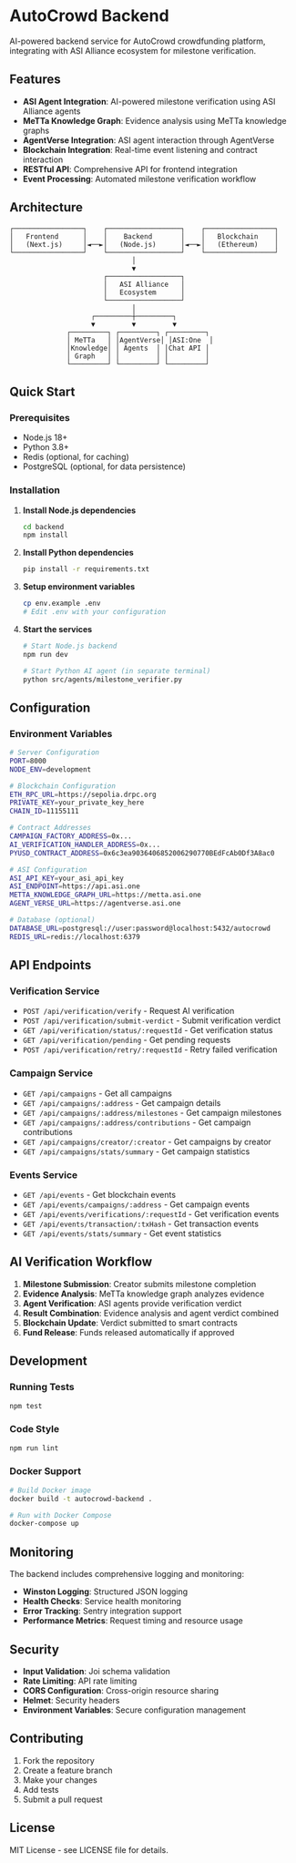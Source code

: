 # AutoCrowd Backend

AI-powered backend service for AutoCrowd crowdfunding platform, integrating with ASI Alliance ecosystem for milestone verification.

## Features

- **ASI Agent Integration**: AI-powered milestone verification using ASI Alliance agents
- **MeTTa Knowledge Graph**: Evidence analysis using MeTTa knowledge graphs
- **AgentVerse Integration**: ASI agent interaction through AgentVerse
- **Blockchain Integration**: Real-time event listening and contract interaction
- **RESTful API**: Comprehensive API for frontend integration
- **Event Processing**: Automated milestone verification workflow

## Architecture

```
┌─────────────────┐    ┌──────────────────┐    ┌─────────────────┐
│   Frontend      │    │    Backend       │    │   Blockchain    │
│   (Next.js)     │◄──►│   (Node.js)      │◄──►│   (Ethereum)    │
└─────────────────┘    └──────────────────┘    └─────────────────┘
                              │
                              ▼
                       ┌──────────────────┐
                       │   ASI Alliance   │
                       │   Ecosystem      │
                       └──────────────────┘
                              │
                    ┌─────────┼─────────┐
                    ▼         ▼         ▼
              ┌─────────┐ ┌─────────┐ ┌─────────┐
              │ MeTTa   │ │AgentVerse│ │ASI:One  │
              │Knowledge│ │ Agents  │ │Chat API │
              │ Graph   │ │         │ │         │
              └─────────┘ └─────────┘ └─────────┘
```

## Quick Start

### Prerequisites

- Node.js 18+
- Python 3.8+
- Redis (optional, for caching)
- PostgreSQL (optional, for data persistence)

### Installation

1. **Install Node.js dependencies**
   ```bash
   cd backend
   npm install
   ```

2. **Install Python dependencies**
   ```bash
   pip install -r requirements.txt
   ```

3. **Setup environment variables**
   ```bash
   cp env.example .env
   # Edit .env with your configuration
   ```

4. **Start the services**
   ```bash
   # Start Node.js backend
   npm run dev
   
   # Start Python AI agent (in separate terminal)
   python src/agents/milestone_verifier.py
   ```

## Configuration

### Environment Variables

```bash
# Server Configuration
PORT=8000
NODE_ENV=development

# Blockchain Configuration
ETH_RPC_URL=https://sepolia.drpc.org
PRIVATE_KEY=your_private_key_here
CHAIN_ID=11155111

# Contract Addresses
CAMPAIGN_FACTORY_ADDRESS=0x...
AI_VERIFICATION_HANDLER_ADDRESS=0x...
PYUSD_CONTRACT_ADDRESS=0x6c3ea9036406852006290770BEdFcAb0Df3A8ac0

# ASI Configuration
ASI_API_KEY=your_asi_api_key
ASI_ENDPOINT=https://api.asi.one
METTA_KNOWLEDGE_GRAPH_URL=https://metta.asi.one
AGENT_VERSE_URL=https://agentverse.asi.one

# Database (optional)
DATABASE_URL=postgresql://user:password@localhost:5432/autocrowd
REDIS_URL=redis://localhost:6379
```

## API Endpoints

### Verification Service

- `POST /api/verification/verify` - Request AI verification
- `POST /api/verification/submit-verdict` - Submit verification verdict
- `GET /api/verification/status/:requestId` - Get verification status
- `GET /api/verification/pending` - Get pending requests
- `POST /api/verification/retry/:requestId` - Retry failed verification

### Campaign Service

- `GET /api/campaigns` - Get all campaigns
- `GET /api/campaigns/:address` - Get campaign details
- `GET /api/campaigns/:address/milestones` - Get campaign milestones
- `GET /api/campaigns/:address/contributions` - Get campaign contributions
- `GET /api/campaigns/creator/:creator` - Get campaigns by creator
- `GET /api/campaigns/stats/summary` - Get campaign statistics

### Events Service

- `GET /api/events` - Get blockchain events
- `GET /api/events/campaigns/:address` - Get campaign events
- `GET /api/events/verifications/:requestId` - Get verification events
- `GET /api/events/transaction/:txHash` - Get transaction events
- `GET /api/events/stats/summary` - Get event statistics

## AI Verification Workflow

1. **Milestone Submission**: Creator submits milestone completion
2. **Evidence Analysis**: MeTTa knowledge graph analyzes evidence
3. **Agent Verification**: ASI agents provide verification verdict
4. **Result Combination**: Evidence analysis and agent verdict combined
5. **Blockchain Update**: Verdict submitted to smart contracts
6. **Fund Release**: Funds released automatically if approved

## Development

### Running Tests

```bash
npm test
```

### Code Style

```bash
npm run lint
```

### Docker Support

```bash
# Build Docker image
docker build -t autocrowd-backend .

# Run with Docker Compose
docker-compose up
```

## Monitoring

The backend includes comprehensive logging and monitoring:

- **Winston Logging**: Structured JSON logging
- **Health Checks**: Service health monitoring
- **Error Tracking**: Sentry integration support
- **Performance Metrics**: Request timing and resource usage

## Security

- **Input Validation**: Joi schema validation
- **Rate Limiting**: API rate limiting
- **CORS Configuration**: Cross-origin resource sharing
- **Helmet**: Security headers
- **Environment Variables**: Secure configuration management

## Contributing

1. Fork the repository
2. Create a feature branch
3. Make your changes
4. Add tests
5. Submit a pull request

## License

MIT License - see LICENSE file for details.
